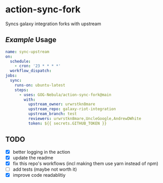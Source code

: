 # action-sync-fork

Syncs galaxy integration forks with upstream

## **_Example_** Usage

```yaml
name: sync-upstream
on:
  schedule:
    - cron: '23 * * * *'
  workflow_dispatch:
jobs:
  sync:
    runs-on: ubuntu-latest
    steps:
      - uses: GOG-Nebula/action-sync-fork@main
        with:
          upstream_owner: urwrstkn8mare
          upstream_repo: galaxy-riot-integration
          upstream_branch: test
          reviewers: urwrstkn8mare,UncleGoogle,AndrewDWhite
          token: ${{ secrets.GITHUB_TOKEN }}
```

## TODO

- [x] better logging in the action
- [x] update the readme
- [x] fix this repo's workflows (incl making them use yarn instead of npm)
- [ ] add tests (maybe not worth it)
- [x] improve code readablitiy
